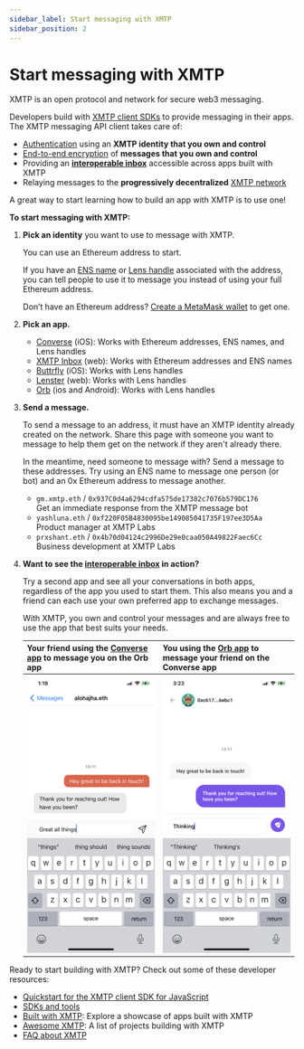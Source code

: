 ```yaml
---
sidebar_label: Start messaging with XMTP
sidebar_position: 2
---
```


# Start messaging with XMTP

XMTP is an open protocol and network for secure web3 messaging. 

Developers build with [XMTP client SDKs](/docs/references/sdks-and-tools) to provide messaging in their apps. The XMTP messaging API client takes care of:

- [Authentication](/docs/concepts/account-signatures) using an **XMTP identity that you own and control**
- [End-to-end encryption](/docs/concepts/invitation-and-message-encryption) of **messages that you own and control**
- Providing an **[interoperable inbox](/docs/concepts/interoperable-inbox)** accessible across apps built with XMTP
- Relaying messages to the **progressively decentralized** [XMTP network](/docs/concepts/architectural-overview#network-layer)

A great way to start learning how to build an app with XMTP is to use one!

**To start messaging with XMTP:**

1. **Pick an identity** you want to use to message with XMTP.

    You can use an Ethereum address to start.
    
    If you have an [ENS name](https://ens.domains/) or [Lens handle](https://claim.lens.xyz/) associated with the address, you can tell people to use it to message you instead of using your full Ethereum address.

    Don’t have an Ethereum address? [Create a MetaMask wallet](https://metamask.io/) to get one.

2. **Pick an app.**

   - [Converse](https://getconverse.app/) (iOS): Works with Ethereum addresses, ENS names, and Lens handles
   - [XMTP Inbox](https://xmtp.chat/) (web): Works with Ethereum addresses and ENS names
   - [Buttrfly](https://buttrfly.app/) (iOS): Works with Lens handles
   - [Lenster](https://lenster.xyz/) (web): Works with Lens handles
   - [Orb](https://orb.ac/) (ios and Android): Works with Lens handles

3. **Send a message.**

   To send a message to an address, it must have an XMTP identity already created on the network. Share this page with someone you want to message to help them get on the network if they aren't already there.
   
   In the meantime, need someone to message with? Send a message to these addresses. Try using an ENS name to message one person (or bot) and an 0x Ethereum address to message another.   
   - `gm.xmtp.eth` / `0x937C0d4a6294cdfa575de17382c7076b579DC176`  
      Get an immediate response from the XMTP message bot
   - `yashluna.eth` / `0xf220F05B4830095be149085041735F197ee3D5Aa`  
      Product manager at XMTP Labs
   - `prxshant.eth` / `0x4b70d04124c2996De29e0caa050A49822Faec6Cc`  
      Business development at XMTP Labs

4. **Want to see the [interoperable inbox](/docs/concepts/interoperable-inbox) in action?**
  
   Try a second app and see all your conversations in both apps, regardless of the app you used to start them. This also means you and a friend can each use your own preferred app to exchange messages.
    
   With XMTP, you own and control your messages and are always free to use the app that best suits your needs.
    
   | Your friend using the [Converse app](https://getconverse.app/) to message you on the Orb app | You using the [Orb app](https://orb.ac/) to message your friend on the Converse app |
   |:-------------------------|:-------------------------|
   | ![](build/img/your-friend-in-converse.png) | ![](build/img/you-in-orb.png)|

Ready to start building with XMTP? Check out some of these developer resources:

- [Quickstart for the XMTP client SDK for JavaScript](quickstart)
- [SDKs and tools](/docs/references/sdks-and-tools)
- [Built with XMTP](/built-with-xmtp/): Explore a showcase of apps built with XMTP
- [Awesome XMTP](https://github.com/xmtp/awesome-xmtp): A list of projects building with XMTP
- [FAQ about XMTP](/docs/concepts/faq)
